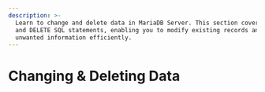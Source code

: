 ```yaml
---
description: >-
  Learn to change and delete data in MariaDB Server. This section covers UPDATE
  and DELETE SQL statements, enabling you to modify existing records and remove
  unwanted information efficiently.
---
```


# Changing & Deleting Data

